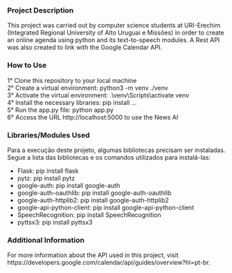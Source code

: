 <h3>Project Description</h3>
This project was carried out by computer science students at URI-Erechim (Integrated Regional University of Alto Uruguai e Missões) in order to create an online agenda using python and its text-to-speech modules. A Rest API was also created to link with the Google Calendar API.

<h3>How to Use</h3>
1° Clone this repository to your local machine<br />
2° Create a virtual environment: python3 -m venv ./venv<br />
3° Activate the virtual environment: .\venv\Scripts\activate venv<br />
4° Install the necessary libraries: pip install ...<br />
5° Run the app.py file: python app.py<br />
6° Access the URL http://localhost:5000 to use the News AI<br />

<h3>Libraries/Modules Used</h3>
Para a execução deste projeto, algumas bibliotecas precisam ser instaladas. Segue a lista das bibliotecas e os comandos utilizados para instalá-las:<br />

- Flask: pip install flask<br />
- pytz: pip install pytz<br />
- google-auth: pip install google-auth<br />
- google-auth-oauthlib: pip install google-auth-oauthlib<br />
- google-auth-httplib2: pip install google-auth-httplib2<br />
- google-api-python-client: pip install google-api-python-client<br />
- SpeechRecognition: pip install SpeechRecognition<br />
- pyttsx3: pip install pyttsx3<br />


<h3>Additional Information</h3>
For more information about the API used in this project, visit https://developers.google.com/calendar/api/guides/overview?hl=pt-br.
